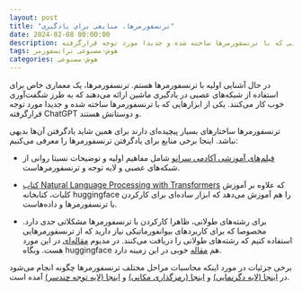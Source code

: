 ```yaml
---
layout: post
title: "ترنسفورمرها، منابعی برای یادگیری‎"
date: 2024-02-08 00:00:00
description: در حال آشنایی اولیه با ترنسفورمرها هستم. ترنسفورمرها، یک معماری خاص برای استفاده از شبکه‌های عصبی در یادگیری ماشین ارائه می‌دهند که به طرز شگفت‌آوری خوب کار می‌کنند. یکی از ابزارهایی که با ترنسفورمرها ساخته شده و جدیدا مورد توجه قرارگرفته ChatGPT و دوستانش هستند.
tags: هوش-مصنوعی ترانسفورمر
categories: هوش۰مصنوعی
---
```


در حال آشنایی اولیه با ترنسفورمرها هستم. ترنسفورمرها، یک معماری خاص برای استفاده از شبکه‌های عصبی در یادگیری ماشین ارائه می‌دهند که به طرز شگفت‌آوری خوب کار می‌کنند. یکی از ابزارهایی که با ترنسفورمرها ساخته شده و جدیدا مورد توجه قرارگرفته ChatGPT و دوستانش هستند.

ترنسفورمرها ساختارهای بسیار پیچیده‌ای دارند برای همین شاید یادگرفتن آن‌ها بدیهی نباشد. اینجا برخی منابع برای یادگرفتن ترنسفورمرها را معرفی می‌کنیم:


* [فیلم‌های آموزشی آکادمی سرانو](https://www.youtube.com/watch?v=OxCpWwDCDFQ&list=PLs8w1Cdi-zvYskDS2icIItfZgxclApVLv) شامل مفاهیم اولیه و توضیحات نسبتا روانی از شبکه‌های عصبی و لایه توجه و ترنسفورمرهاست.

* [کتاب Natural Language Processing with Transformers](https://www.google.de/books/edition/Natural_Language_Processing_with_Transfo/nTxbEAAAQBAJ) که علاوه بر آموزش کلیات، کتابخانه huggingface را هم آموزش می‌دهد که ابزار ساده‌ای برای کارکردن با ترنسفورمرها و داده‌هاست.

* برای رشته‌های طولانی، ظاهرا کارکردن با ترنسفورمرها مشکلاتی جدی دارد. مخصوصا که برای کاربردهای بیوانفورماتیکی نیاز دارید که از ترنسفورمرهایی استفاده کنیم که رشته‌های طولانی را دریافت می‌کنند. در مدیوم [مقاله‌ای](https://medium.com/@lukas.noebauer/the-big-picture-transformers-for-long-sequences-890cc0e7613b) در این مورد هست. وبگاه huggingface هم [مقاله](https://huggingface.co/blog/long-range-transformers) خوبی در این زمینه دارد.

برخی جزئیات در مورد اینکه محاسبات مراحل مختلف ترنسفورمرها چگونه انجام می‌شود در [اینجا (لایه دگرنمایی)](https://medium.com/@hunter-j-phillips/the-embedding-layer-27d9c980d124) و [اینجا (رمزگذاری مکانی)](https://medium.com/@hunter-j-phillips/positional-encoding-7a93db4109e6) و [اینجا (لایه توجه چندسر)](https://medium.com/@hunter-j-phillips/multi-head-attention-7924371d477a) آمده است.




